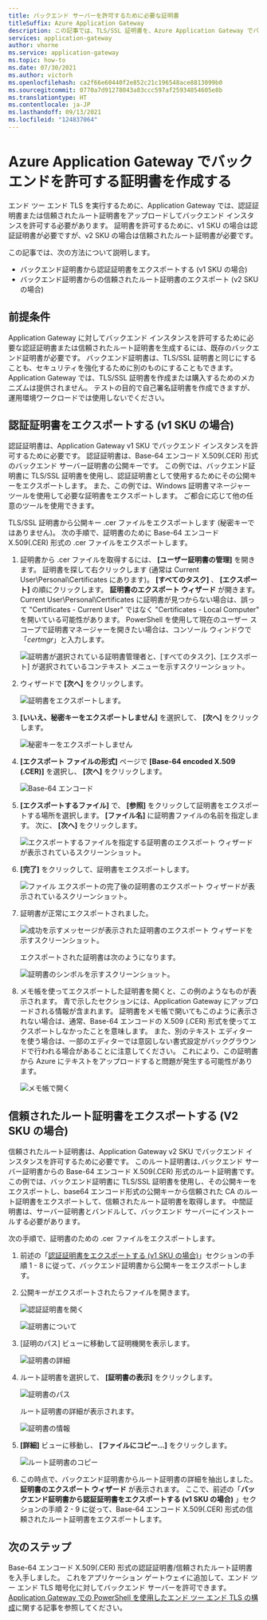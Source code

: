 ```yaml
---
title: バックエンド サーバーを許可するために必要な証明書
titleSuffix: Azure Application Gateway
description: この記事では、TLS/SSL 証明書を、Azure Application Gateway でバックエンド インスタンスを許可するために必要な認証証明書と信頼されたルート証明書に変換する方法の例を示します
services: application-gateway
author: vhorne
ms.service: application-gateway
ms.topic: how-to
ms.date: 07/30/2021
ms.author: victorh
ms.openlocfilehash: ca2f66e60440f2e852c21c196548ace8813099b0
ms.sourcegitcommit: 0770a7d91278043a83ccc597af25934854605e8b
ms.translationtype: HT
ms.contentlocale: ja-JP
ms.lasthandoff: 09/13/2021
ms.locfileid: "124837064"
---
```

# <a name="create-certificates-to-allow-the-backend-with-azure-application-gateway"></a>Azure Application Gateway でバックエンドを許可する証明書を作成する

エンド ツー エンド TLS を実行するために、Application Gateway では、認証証明書または信頼されたルート証明書をアップロードしてバックエンド インスタンスを許可する必要があります。 証明書を許可するために、v1 SKU の場合は認証証明書が必要ですが、v2 SKU の場合は信頼されたルート証明書が必要です。

この記事では、次の方法について説明します。


- バックエンド証明書から認証証明書をエクスポートする (v1 SKU の場合)
- バックエンド証明書からの信頼されたルート証明書のエクスポート (v2 SKU の場合)

## <a name="prerequisites"></a>前提条件

Application Gateway に対してバックエンド インスタンスを許可するために必要な認証証明書または信頼されたルート証明書を生成するには、既存のバックエンド証明書が必要です。 バックエンド証明書は、TLS/SSL 証明書と同じにすることも、セキュリティを強化するために別のものにすることもできます。 Application Gateway では、TLS/SSL 証明書を作成または購入するためのメカニズムは提供されません。 テストの目的で自己署名証明書を作成できますが、運用環境ワークロードでは使用しないでください。 

## <a name="export-authentication-certificate-for-v1-sku"></a>認証証明書をエクスポートする (v1 SKU の場合)

認証証明書は、Application Gateway v1 SKU でバックエンド インスタンスを許可するために必要です。 認証証明書は、Base-64 エンコード X.509(.CER) 形式のバックエンド サーバー証明書の公開キーです。 この例では、バックエンド証明書に TLS/SSL 証明書を使用し、認証証明書として使用するためにその公開キーをエクスポートします。 また、この例では、Windows 証明書マネージャー ツールを使用して必要な証明書をエクスポートします。 ご都合に応じて他の任意のツールを使用できます。

TLS/SSL 証明書から公開キー .cer ファイルをエクスポートします (秘密キーではありません)。 次の手順で、証明書のために Base-64 エンコード X.509(.CER) 形式の .cer ファイルをエクスポートします。

1. 証明書から .cer ファイルを取得するには、 **[ユーザー証明書の管理]** を開きます。 証明書を探して右クリックします (通常は Current User\Personal\Certificates にあります)。 **[すべてのタスク]** 、 **[エクスポート]** の順にクリックします。 **証明書のエクスポート ウィザード** が開きます。 Current User\Personal\Certificates に証明書が見つからない場合は、誤って "Certificates - Current User" ではなく "Certificates - Local Computer" を開いている可能性があります。 PowerShell を使用して現在のユーザー スコープで証明書マネージャーを開きたい場合は、コンソール ウィンドウで「*certmgr*」と入力します。

   ![証明書が選択されている証明書管理者と、[すべてのタスク]、[エクスポート] が選択されているコンテキスト メニューを示すスクリーンショット。](./media/certificates-for-backend-authentication/export.png)

2. ウィザードで **[次へ]** をクリックします。

   ![証明書をエクスポートします。](./media/certificates-for-backend-authentication/exportwizard.png)

3. **[いいえ、秘密キーをエクスポートしません]** を選択して、 **[次へ]** をクリックします。

   ![秘密キーをエクスポートしません](./media/certificates-for-backend-authentication/notprivatekey.png)

4. **[エクスポート ファイルの形式]** ページで **[Base-64 encoded X.509 (.CER)]** を選択し、 **[次へ]** をクリックします。

   ![Base-64 エンコード](./media/certificates-for-backend-authentication/base64.png)

5. **[エクスポートするファイル]** で、 **[参照]** をクリックして証明書をエクスポートする場所を選択します。 **[ファイル名]** に証明書ファイルの名前を指定します。 次に、 **[次へ]** をクリックします。

   ![エクスポートするファイルを指定する証明書のエクスポート ウィザードが表示されているスクリーンショット。](./media/certificates-for-backend-authentication/browse.png)

6. **[完了]** をクリックして、証明書をエクスポートします。

   ![ファイル エクスポートの完了後の証明書のエクスポート ウィザードが表示されているスクリーンショット。](./media/certificates-for-backend-authentication/finish-screen.png)

7. 証明書が正常にエクスポートされました。

   ![成功を示すメッセージが表示された証明書のエクスポート ウィザードを示すスクリーンショット。](./media/certificates-for-backend-authentication/success.png)

   エクスポートされた証明書は次のようになります。

   ![証明書のシンボルを示すスクリーンショット。](./media/certificates-for-backend-authentication/exported.png)

8. メモ帳を使ってエクスポートした証明書を開くと、この例のようなものが表示されます。 青で示したセクションには、Application Gateway にアップロードされる情報が含まれます。 証明書をメモ帳で開いてもこのように表示されない場合は、通常、Base-64 エンコードの X.509 (.CER) 形式を使ってエクスポートしなかったことを意味します。 また、別のテキスト エディターを使う場合は、一部のエディターでは意図しない書式設定がバックグラウンドで行われる場合があることに注意してください。 これにより、この証明書から Azure にテキストをアップロードすると問題が発生する可能性があります。

   ![メモ帳で開く](./media/certificates-for-backend-authentication/format.png)

## <a name="export-trusted-root-certificate-for-v2-sku"></a>信頼されたルート証明書をエクスポートする (V2 SKU の場合)

信頼されたルート証明書は、Application Gateway v2 SKU でバックエンド インスタンスを許可するために必要です。 このルート証明書は､バックエンド サーバー証明書からの Base-64 エンコード X.509(.CER) 形式のルート証明書です。 この例では、バックエンド証明書に TLS/SSL 証明書を使用し、その公開キーをエクスポートし、base64 エンコード形式の公開キーから信頼された CA のルート証明書をエクスポートして、信頼されたルート証明書を取得します。 中間証明書は、サーバー証明書とバンドルして、バックエンド サーバーにインストールする必要があります。

次の手順で、証明書のための .cer ファイルをエクスポートします。

1. 前述の「[認証証明書をエクスポートする (v1 SKU の場合)](#export-authentication-certificate-for-v1-sku)」セクションの手順 1 - 8 に従って、バックエンド証明書から公開キーをエクスポートします。

2. 公開キーがエクスポートされたらファイルを開きます。

   ![認証証明書を開く](./media/certificates-for-backend-authentication/openAuthcert.png)

   ![証明書について](./media/certificates-for-backend-authentication/general.png)

3. [証明のパス] ビューに移動して証明機関を表示します。

   ![証明書の詳細](./media/certificates-for-backend-authentication/certdetails.png)

4. ルート証明書を選択して、 **[証明書の表示]** をクリックします。

   ![証明書のパス](./media/certificates-for-backend-authentication/rootcert.png)

   ルート証明書の詳細が表示されます。

   ![証明書の情報](./media/certificates-for-backend-authentication/rootcertdetails.png)

5. **[詳細]** ビューに移動し、 **[ファイルにコピー...]** をクリックします。

   ![ルート証明書のコピー](./media/certificates-for-backend-authentication/rootcertcopytofile.png)

6. この時点で、バックエンド証明書からルート証明書の詳細を抽出しました。 **証明書のエクスポート ウィザード** が表示されます。 ここで、前述の「**バックエンド証明書から認証証明書をエクスポートする (v1 SKU の場合)** 」セクションの手順 2 - 9 に従って、Base-64 エンコード X.509(.CER) 形式の信頼されたルート証明書をエクスポートします。

## <a name="next-steps"></a>次のステップ

Base-64 エンコード X.509(.CER) 形式の認証証明書/信頼されたルート証明書を入手しました。 これをアプリケーション ゲートウェイに追加して、エンド ツー エンド TLS 暗号化に対してバックエンド サーバーを許可できます。 [Application Gateway での PowerShell を使用したエンド ツー エンド TLS の構成](./application-gateway-end-to-end-ssl-powershell.md)に関する記事を参照してください。
